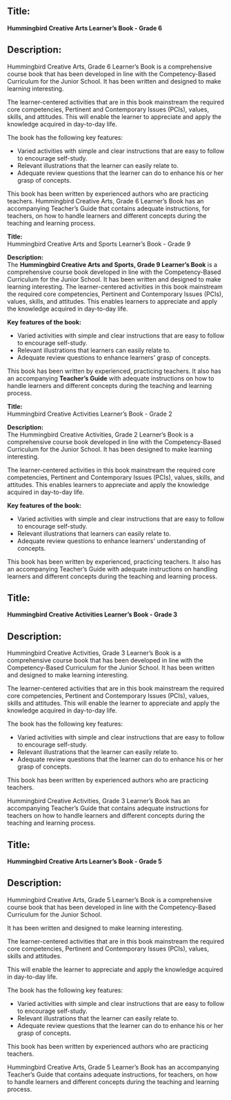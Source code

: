 ## Title:
**Hummingbird Creative Arts Learner’s Book - Grade 6**

## Description:
Hummingbird Creative Arts, Grade 6 Learner’s Book is a comprehensive course book that has been developed in line with the Competency-Based Curriculum for the Junior School. It has been written and designed to make learning interesting.

The learner-centered activities that are in this book mainstream the required core competencies, Pertinent and Contemporary Issues (PCIs), values, skills, and attitudes. This will enable the learner to appreciate and apply the knowledge acquired in day-to-day life.

The book has the following key features:
- Varied activities with simple and clear instructions that are easy to follow to encourage self-study.
- Relevant illustrations that the learner can easily relate to.
- Adequate review questions that the learner can do to enhance his or her grasp of concepts.

This book has been written by experienced authors who are practicing teachers. Hummingbird Creative Arts, Grade 6 Learner’s Book has an accompanying Teacher’s Guide that contains adequate instructions, for teachers, on how to handle learners and different concepts during the teaching and learning process.




**Title:**  
Hummingbird Creative Arts and Sports Learner’s Book - Grade 9

**Description:**  
The **Hummingbird Creative Arts and Sports, Grade 9 Learner’s Book** is a comprehensive course book developed in line with the Competency-Based Curriculum for the Junior School. It has been written and designed to make learning interesting. The learner-centered activities in this book mainstream the required core competencies, Pertinent and Contemporary Issues (PCIs), values, skills, and attitudes. This enables learners to appreciate and apply the knowledge acquired in day-to-day life.

**Key features of the book:**
- Varied activities with simple and clear instructions that are easy to follow to encourage self-study.
- Relevant illustrations that learners can easily relate to.
- Adequate review questions to enhance learners' grasp of concepts.

This book has been written by experienced, practicing teachers. It also has an accompanying **Teacher’s Guide** with adequate instructions on how to handle learners and different concepts during the teaching and learning process.


**Title:**  
Hummingbird Creative Activities Learner’s Book - Grade 2

**Description:**  
The Hummingbird Creative Activities, Grade 2 Learner’s Book is a comprehensive course book developed in line with the Competency-Based Curriculum for the Junior School. It has been designed to make learning interesting. 

The learner-centered activities in this book mainstream the required core competencies, Pertinent and Contemporary Issues (PCIs), values, skills, and attitudes. This enables learners to appreciate and apply the knowledge acquired in day-to-day life.

**Key features of the book:**
- Varied activities with simple and clear instructions that are easy to follow to encourage self-study.
- Relevant illustrations that learners can easily relate to.
- Adequate review questions to enhance learners' understanding of concepts.

This book has been written by experienced, practicing teachers. It also has an accompanying Teacher’s Guide with adequate instructions on handling learners and different concepts during the teaching and learning process.




## Title:
**Hummingbird Creative Activities Learner’s Book - Grade 3**

## **Description:**
Hummingbird Creative Activities, Grade 3 Learner’s Book is a comprehensive course book that has been developed in line with the Competency-Based Curriculum for the Junior School.
It has been written and designed to make learning interesting.

The learner-centered activities that are in this book mainstream the required core competencies, Pertinent and Contemporary Issues (PCIs), values, skills and attitudes. This will enable the learner to appreciate and apply the knowledge acquired in day-to-day life.

The book has the following key features:
- Varied activities with simple and clear instructions that are easy to follow to encourage self-study.
- Relevant illustrations that the learner can easily relate to.
- Adequate review questions that the learner can do to enhance his or her grasp of concepts.

This book has been written by experienced authors who are practicing teachers.

 Hummingbird Creative Activities, Grade 3 Learner’s Book has an accompanying Teacher’s Guide that contains adequate instructions for teachers on how to handle learners and different concepts during the teaching and learning process.


## **Title:**
**Hummingbird Creative Arts Learner’s Book - Grade 5**

## Description:
Hummingbird Creative Arts, Grade 5 Learner’s Book is a comprehensive course book that has been developed in line with the Competency-Based Curriculum for the Junior School.

 It has been written and designed to make learning interesting.

The learner-centered activities that are in this book mainstream the required core competencies, Pertinent and Contemporary Issues (PCIs), values, skills and attitudes.

 This will enable the learner to appreciate and apply the knowledge acquired in day-to-day life.

The book has the following key features:
- Varied activities with simple and clear instructions that are easy to follow to encourage self-study.
- Relevant illustrations that the learner can easily relate to.
- Adequate review questions that the learner can do to enhance his or her grasp of concepts.

This book has been written by experienced authors who are practicing teachers.

 Hummingbird Creative Arts, Grade 5 Learner’s Book has an accompanying Teacher’s Guide that contains adequate instructions, for teachers, on how to handle learners and different concepts during the teaching and learning process.